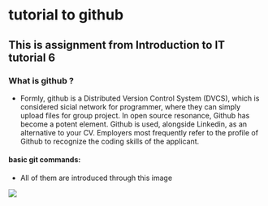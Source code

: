 # tutorial to github

## This is assignment from Introduction to IT tutorial 6

### What is github ?
   - Formly, github is a Distributed Version Control System (DVCS), which is considered sicial network for programmer, where they can simply upload files for group project. In    open source resonance, Github has become a potent element. Github is used, alongside Linkedin, as an alternative to your CV. Employers most frequently refer to the profile of Github to recognize the coding skills of the applicant.   
 #### basic git commands:
  - All of them are introduced through this image
 <img src="https://i.redd.it/g868kpt6sax41.jpg">
